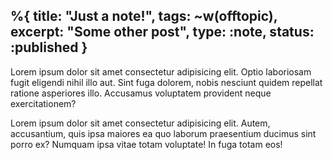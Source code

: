%{
  title: "Just a note!",
  tags: ~w(offtopic),
  excerpt: "Some other post",
  type: :note,
  status: :published
}
---

Lorem ipsum dolor sit amet consectetur adipisicing elit. Optio laboriosam fugit eligendi nihil illo aut. Sint fuga dolorem, nobis nesciunt quidem repellat ratione asperiores illo. Accusamus voluptatem provident neque exercitationem?

Lorem ipsum dolor sit amet consectetur adipisicing elit. Autem, accusantium, quis ipsa maiores ea quo laborum praesentium ducimus sint porro ex? Numquam ipsa vitae totam voluptate! In fuga totam eos!
